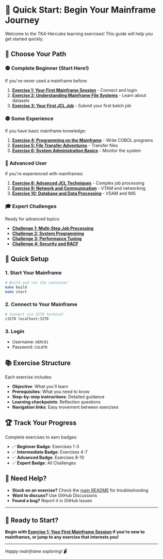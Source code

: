 # 🚀 Quick Start: Begin Your Mainframe Journey

Welcome to the TK4-Hercules learning exercises! This guide will help you get started quickly.

## 🎯 Choose Your Path

### 🟢 **Complete Beginner** (Start Here!)
If you've never used a mainframe before:
1. **[Exercise 1: Your First Mainframe Session](01-first-session.md)** - Connect and login
2. **[Exercise 2: Understanding Mainframe File Systems](02-file-systems.md)** - Learn about datasets
3. **[Exercise 3: Your First JCL Job](03-first-jcl-job.md)** - Submit your first batch job

### 🟡 **Some Experience**
If you have basic mainframe knowledge:
1. **[Exercise 4: Programming on the Mainframe](04-programming.md)** - Write COBOL programs
2. **[Exercise 5: File Transfer Adventures](05-file-transfer.md)** - Transfer files
3. **[Exercise 6: System Administration Basics](06-system-admin.md)** - Monitor the system

### 🔴 **Advanced User**
If you're experienced with mainframes:
1. **[Exercise 8: Advanced JCL Techniques](08-advanced-jcl.md)** - Complex job processing
2. **[Exercise 9: Network and Communication](09-networking.md)** - VTAM and networking
3. **[Exercise 10: Database and Data Processing](10-database.md)** - VSAM and IMS

### 🎓 **Expert Challenges**
Ready for advanced topics:
- **[Challenge 1: Multi-Step Job Processing](challenges/01-multi-step-jobs.md)**
- **[Challenge 2: System Programming](challenges/02-system-programming.md)**
- **[Challenge 3: Performance Tuning](challenges/03-performance-tuning.md)**
- **[Challenge 4: Security and RACF](challenges/04-security-racf.md)**

## 🔑 Quick Setup

### 1. Start Your Mainframe
```bash
# Build and run the container
make build
make start
```

### 2. Connect to Your Mainframe
```bash
# Connect via 3270 terminal
c3270 localhost:3270
```

### 3. Login
- Username: `HERC01`
- Password: `CUL8TR`

## 📚 Exercise Structure

Each exercise includes:
- **Objective**: What you'll learn
- **Prerequisites**: What you need to know
- **Step-by-step instructions**: Detailed guidance
- **Learning checkpoints**: Reflection questions
- **Navigation links**: Easy movement between exercises

## 🏆 Track Your Progress

Complete exercises to earn badges:
- ✅ **Beginner Badge**: Exercises 1-3
- ✅ **Intermediate Badge**: Exercises 4-7  
- ✅ **Advanced Badge**: Exercises 8-10
- ✅ **Expert Badge**: All Challenges

## 🤝 Need Help?

- **Stuck on an exercise?** Check the [main README](../README.md) for troubleshooting
- **Want to discuss?** Use GitHub Discussions
- **Found a bug?** Report it in GitHub Issues

---

## 🎯 Ready to Start?

**Begin with [Exercise 1: Your First Mainframe Session](01-first-session.md) if you're new to mainframes, or jump to any exercise that interests you!**

---

*Happy mainframe exploring! 🖥️*